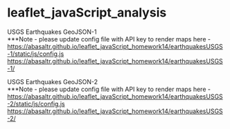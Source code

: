 # leaflet_javaScript_analysis

USGS Earthquakes GeoJSON-1 <br>
***Note - please update config file with API key to render maps here - 
https://abasaltr.github.io/leaflet_javaScript_homework14/earthquakesUSGS-1/static/js/config.js
https://abasaltr.github.io/leaflet_javaScript_homework14/earthquakesUSGS-1/

USGS Earthquakes GeoJSON-2 <br>
***Note - please update config file with API key to render maps here - 
https://abasaltr.github.io/leaflet_javaScript_homework14/earthquakesUSGS-2/static/js/config.js
https://abasaltr.github.io/leaflet_javaScript_homework14/earthquakesUSGS-2/
